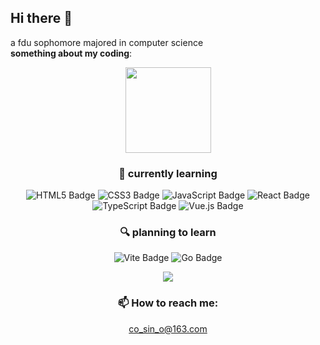 ## Hi there 👋

<!--
**Linn3a/Linn3a** is a ✨ _special_ ✨ repository because its `README.md` (this file) appears on your GitHub profile.

Here are some ideas to get you started:

- 🔭 I’m currently working on ...
- 🌱 I’m currently learning ...
- 👯 I’m looking to collaborate on ...
- 🤔 I’m looking for help with ...
- 💬 Ask me about ...
- 📫 How to reach me: ...
- 😄 Pronouns: ...
- ⚡ Fun fact: ...
-->
a fdu sophomore majored in computer science </br>
**something about my coding**:
<div align="center"> <img height="137px" src="https://github-readme-stats.vercel.app/api?username=Linn3a&hide_title=true&hide_border=true&show_icons=trueline_height=21&theme=radical" /> 
</div>
<div align="center">

### 🌱 currently learning 

![HTML5 Badge](https://img.shields.io/badge/HTML5-E34F26?logo=html5&logoColor=fff&style=flat)  ![CSS3 Badge](https://img.shields.io/badge/CSS3-1572B6?logo=css3&logoColor=fff&style=flat)  ![JavaScript Badge](https://img.shields.io/badge/JavaScript-F7DF1E?logo=javascript&logoColor=000&style=flat)    ![React Badge](https://img.shields.io/badge/React-61DAFB?logo=react&logoColor=000&style=flat)  ![TypeScript Badge](https://img.shields.io/badge/TypeScript-3178C6?logo=typescript&logoColor=fff&style=flat) ![Vue.js Badge](https://img.shields.io/badge/Vue.js-4FC08D?logo=vuedotjs&logoColor=fff&style=flat)


### 🔍 planning to learn
![Vite Badge](https://img.shields.io/badge/Vite-646CFF?logo=vite&logoColor=fff&style=flat)  ![Go Badge](https://img.shields.io/badge/Go-31A8FF?logo=Go&logoColor=fff&style=flat)
  
  <img src="https://github-readme-stats.vercel.app/api/top-langs/?username=Linn3a&theme=radical" />

### 📫 How to reach me: 
co_sin_o@163.com
</div>
